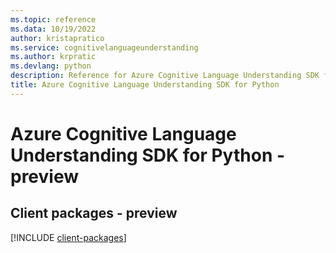 ```yaml
---
ms.topic: reference
ms.data: 10/19/2022
author: kristapratico
ms.service: cognitivelanguageunderstanding
ms.author: krpratic
ms.devlang: python
description: Reference for Azure Cognitive Language Understanding SDK for Python
title: Azure Cognitive Language Understanding SDK for Python
---
```

# Azure Cognitive Language Understanding SDK for Python - preview

## Client packages - preview
[!INCLUDE [client-packages](cognitive-language-understanding-client-index.md)]
